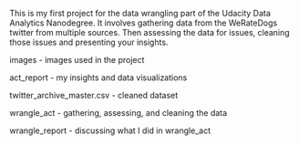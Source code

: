 This is my first project for the data wrangling part of the Udacity Data Analytics Nanodegree. It involves gathering data from the WeRateDogs twitter from multiple sources. Then assessing the data for issues, cleaning those issues and presenting your insights.

images - images used in the project

act_report - my insights and data visualizations

twitter_archive_master.csv - cleaned dataset

wrangle_act - gathering, assessing, and cleaning the data

wrangle_report - discussing what I did in wrangle_act
